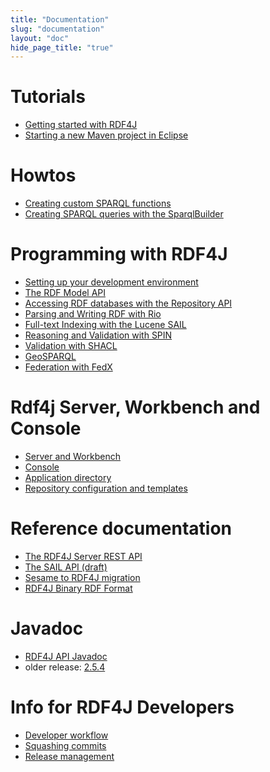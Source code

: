 ```yaml
---
title: "Documentation"
slug: "documentation"
layout: "doc"
hide_page_title: "true"
---
```


# Tutorials

- <a href="getting-started/">Getting started with RDF4J</a>
- <a href="maven-eclipse-project/">Starting a new Maven project in Eclipse</a>

# Howtos
- <a href="custom-sparql-functions/">Creating custom SPARQL functions</a>
- <a href="sparqlbuilder/">Creating SPARQL queries with the SparqlBuilder</a>

# Programming with RDF4J

- <a href="programming/setup/">Setting up your development environment</a>
- <a href="programming/model/">The RDF Model API</a>
- <a href="programming/repository/">Accessing RDF databases with the Repository API</a>
- <a href="programming/rio/">Parsing and Writing RDF with Rio</a>
- <a href="programming/lucene/">Full-text Indexing with the Lucene SAIL</a>
- <a href="programming/spin/">Reasoning and Validation with SPIN</a>
- <a href="programming/shacl/">Validation with SHACL</a>
- <a href="programming/geosparql/">GeoSPARQL</a>
- <a href="programming/federation/">Federation with FedX</a>

# Rdf4j Server, Workbench and Console

- <a href="tools/server-workbench/">Server and Workbench</a>
- <a href="tools/console/">Console</a>
- <a href="tools/application-directory/">Application directory</a>
- <a href="tools/repository-configuration/">Repository configuration and templates</a>

# Reference documentation

- <a href="rest-api/">The RDF4J Server REST API</a>
- <a href="sail/">The SAIL API (draft)</a>
- <a href="migration/">Sesame to RDF4J migration</a>
- <a href="rdf4j-binary/">RDF4J Binary RDF Format</a>

# Javadoc

- <a href="/javadoc/latest">RDF4J API Javadoc</a>
- older release: <a href="/javadoc/2.5.4">2.5.4</a>

# Info for RDF4J Developers

- <a href="developer/workflow">Developer workflow</a>
- <a href="developer/squashing">Squashing commits</a>
- <a href="developer/releases">Release management</a>
